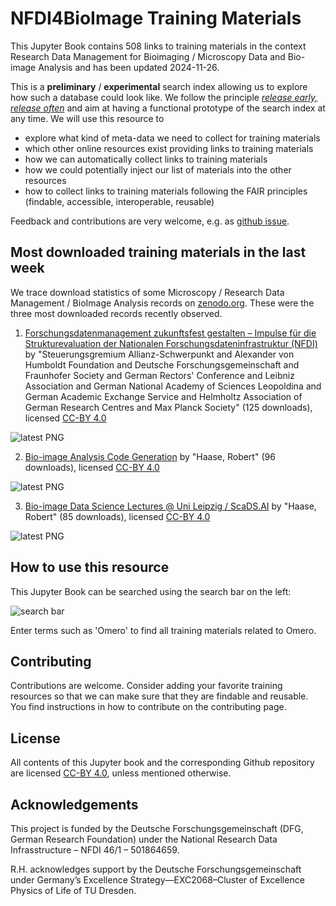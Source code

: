 # NFDI4BioImage Training Materials

This Jupyter Book contains 508 links to training materials in the context Research Data Management for Bioimaging / Microscopy Data and Bio-image Analysis and has been updated 2024-11-26.

This is a **preliminary** / **experimental** search index allowing us to explore how such a database could look like. We follow the principle [_release early, release often_](https://en.wikipedia.org/wiki/Release_early,_release_often) and aim at having a functional prototype of the search index at any time. We will use this resource to 
* explore what kind of meta-data we need to collect for training materials
* which other online resources exist providing links to training materials
* how we can automatically collect links to training materials
* how we could potentially inject our list of materials into the other resources
* how to collect links to training materials following the FAIR principles (findable, accessible, interoperable, reusable)

Feedback and contributions are very welcome, e.g. as [github issue](https://github.com/NFDI4BIOIMAGE/training/issues).

## Most downloaded training materials in the last week
We trace download statistics of some Microscopy / Research Data Management / BioImage Analysis records on [zenodo.org](https://zenodo.org). These were the three most downloaded records recently observed.


1. [Forschungsdatenmanagement zukunftsfest gestalten – Impulse für die   Strukturevaluation der Nationalen Forschungsdateninfrastruktur (NFDI)](https://zenodo.org/records/14032908) by "Steuerungsgremium Allianz-Schwerpunkt and Alexander von Humboldt Foundation and Deutsche Forschungsgemeinschaft and Fraunhofer Society and German Rectors' Conference and Leibniz Association and German National Academy of Sciences Leopoldina and German Academic Exchange Service and Helmholtz Association of German Research Centres and Max Planck Society" (125 downloads), licensed [CC-BY 4.0](https://creativecommons.org/licenses/by/4.0/)

![latest PNG](highlights/20241126_first_page_14032908.png)

2. [Bio-image Analysis Code Generation](https://zenodo.org/records/14001044) by "Haase, Robert" (96 downloads), licensed [CC-BY 4.0](https://creativecommons.org/licenses/by/4.0/)

![latest PNG](highlights/20241126_first_page_14001044.png)

3. [Bio-image Data Science Lectures @ Uni Leipzig / ScaDS.AI](https://zenodo.org/records/12623730) by "Haase, Robert" (85 downloads), licensed [CC-BY 4.0](https://creativecommons.org/licenses/by/4.0/)

![latest PNG](highlights/20241126_first_page_12623730.png)

## How to use this resource

This Jupyter Book can be searched using the search bar on the left:

![search bar](how_to_use.png)

Enter terms such as 'Omero' to find all training materials related to Omero.

## Contributing

Contributions are welcome. Consider adding your favorite training resources so that we can make sure that they are findable and reusable.
You find instructions in how to contribute on the contributing page.

## License

All contents of this Jupyter book and the corresponding Github repository are licensed [CC-BY 4.0](https://creativecommons.org/licenses/by/4.0/), unless mentioned otherwise.

## Acknowledgements

This project is funded by the Deutsche Forschungsgemeinschaft (DFG, German  Research Foundation) under the National Research Data Infrasstructure – NFDI 46/1 – 501864659.

R.H. acknowledges support by the Deutsche Forschungsgemeinschaft under Germany’s Excellence Strategy—EXC2068–Cluster of Excellence Physics of Life of TU Dresden.
